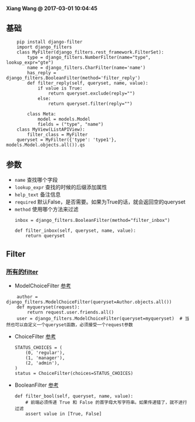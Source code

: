 #### Xiang Wang @ 2017-03-01 10:04:45

## 基础
```
    pip install django-filter
    import django_filters
    class MyFilter(django_filters.rest_framework.FilterSet):
        type = django_filters.NumberFilter(name="type", lookup_expr="gte")
        name = django_filters.CharFilter(name='name')
        has_reply = django_filters.BooleanFilter(method='filter_reply')
        def filter_reply(self, queryset, name, value):
            if value is True:
                return queryset.exclude(reply="")
            else:
                return queryset.filter(reply="")

        class Meta:
            model = models.Model
            fields = ("type", "name")
    class MyView(ListAPIView):
        filter_class = MyFilter
    queryset = MyFilter({'type': 'type1'}, models.Model.objects.all()).qs
```

## 参数
* `name` 查找哪个字段
* `lookup_expr` 查找的时候的后缀添加属性
* `help_text` 备注信息
* `required` 默认False，是否需要。如果为True的话，就会返回空的queryset
* `method` 使用哪个方法来过滤
    ```
    inbox = django_filters.BooleanFilter(method="filter_inbox")

    def filter_inbox(self, queryset, name, value):
        return queryset
    ```


## Filter


### [所有的filter](https://django-filter.readthedocs.io/en/master/ref/filters.html)
* ModelChoiceFilter [参考](http://django-filter.readthedocs.io/en/develop/ref/filters.html#modelchoicefilter)
```
    author = django_filters.ModelChoiceFilter(queryset=Author.objects.all())
    def myqueryset(request):
        return request.user.friends.all()
    user = django_filters.ModelChoiceFilter(queryset=myqueryset)  # 当然也可以自定义一个queryset函数，必须接受一个request参数
```

* ChoiceFilter [参考](https://django-filter.readthedocs.io/en/develop/ref/filters.html#choicefilter)
    ```
    STATUS_CHOICES = (
        (0, 'regular'),
        (1, 'manager'), 
        (2, 'admin'),
    )
    status = ChoiceFilter(choices=STATUS_CHOICES)
    ```

* BooleanFilter [参考](http://django-filter.readthedocs.io/en/master/ref/filters.html#booleanfilter)
    ```
    def filter_bool(self, queryset, name, value):
        # 前端必须传递 True 和 False 的首字母大写字符串。如果传递错了，就不进行过滤
        assert value in [True, False]
    ```
